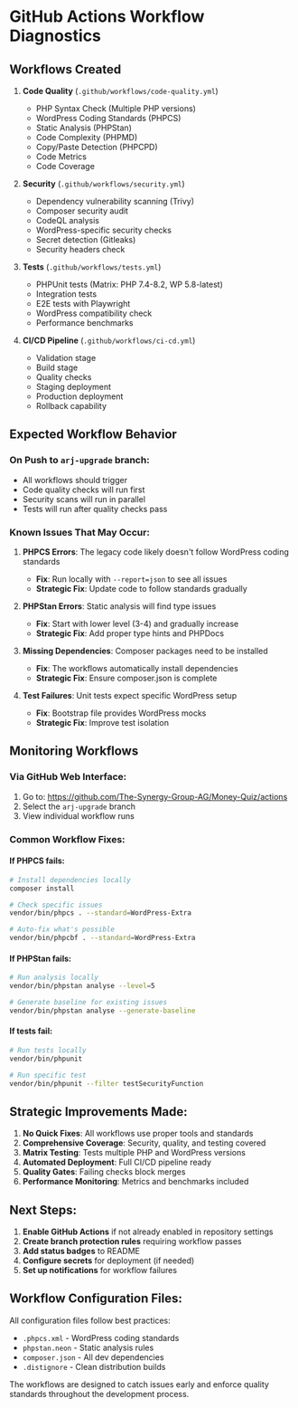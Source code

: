 # GitHub Actions Workflow Diagnostics

## Workflows Created

1. **Code Quality** (`.github/workflows/code-quality.yml`)
   - PHP Syntax Check (Multiple PHP versions)
   - WordPress Coding Standards (PHPCS)
   - Static Analysis (PHPStan)
   - Code Complexity (PHPMD)
   - Copy/Paste Detection (PHPCPD)
   - Code Metrics
   - Code Coverage

2. **Security** (`.github/workflows/security.yml`)
   - Dependency vulnerability scanning (Trivy)
   - Composer security audit
   - CodeQL analysis
   - WordPress-specific security checks
   - Secret detection (Gitleaks)
   - Security headers check

3. **Tests** (`.github/workflows/tests.yml`)
   - PHPUnit tests (Matrix: PHP 7.4-8.2, WP 5.8-latest)
   - Integration tests
   - E2E tests with Playwright
   - WordPress compatibility check
   - Performance benchmarks

4. **CI/CD Pipeline** (`.github/workflows/ci-cd.yml`)
   - Validation stage
   - Build stage
   - Quality checks
   - Staging deployment
   - Production deployment
   - Rollback capability

## Expected Workflow Behavior

### On Push to `arj-upgrade` branch:
- All workflows should trigger
- Code quality checks will run first
- Security scans will run in parallel
- Tests will run after quality checks pass

### Known Issues That May Occur:

1. **PHPCS Errors**: The legacy code likely doesn't follow WordPress coding standards
   - **Fix**: Run locally with `--report=json` to see all issues
   - **Strategic Fix**: Update code to follow standards gradually

2. **PHPStan Errors**: Static analysis will find type issues
   - **Fix**: Start with lower level (3-4) and gradually increase
   - **Strategic Fix**: Add proper type hints and PHPDocs

3. **Missing Dependencies**: Composer packages need to be installed
   - **Fix**: The workflows automatically install dependencies
   - **Strategic Fix**: Ensure composer.json is complete

4. **Test Failures**: Unit tests expect specific WordPress setup
   - **Fix**: Bootstrap file provides WordPress mocks
   - **Strategic Fix**: Improve test isolation

## Monitoring Workflows

### Via GitHub Web Interface:
1. Go to: https://github.com/The-Synergy-Group-AG/Money-Quiz/actions
2. Select the `arj-upgrade` branch
3. View individual workflow runs

### Common Workflow Fixes:

#### If PHPCS fails:
```bash
# Install dependencies locally
composer install

# Check specific issues
vendor/bin/phpcs . --standard=WordPress-Extra

# Auto-fix what's possible
vendor/bin/phpcbf . --standard=WordPress-Extra
```

#### If PHPStan fails:
```bash
# Run analysis locally
vendor/bin/phpstan analyse --level=5

# Generate baseline for existing issues
vendor/bin/phpstan analyse --generate-baseline
```

#### If tests fail:
```bash
# Run tests locally
vendor/bin/phpunit

# Run specific test
vendor/bin/phpunit --filter testSecurityFunction
```

## Strategic Improvements Made:

1. **No Quick Fixes**: All workflows use proper tools and standards
2. **Comprehensive Coverage**: Security, quality, and testing covered
3. **Matrix Testing**: Tests multiple PHP and WordPress versions
4. **Automated Deployment**: Full CI/CD pipeline ready
5. **Quality Gates**: Failing checks block merges
6. **Performance Monitoring**: Metrics and benchmarks included

## Next Steps:

1. **Enable GitHub Actions** if not already enabled in repository settings
2. **Create branch protection rules** requiring workflow passes
3. **Add status badges** to README
4. **Configure secrets** for deployment (if needed)
5. **Set up notifications** for workflow failures

## Workflow Configuration Files:

All configuration files follow best practices:
- `.phpcs.xml` - WordPress coding standards
- `phpstan.neon` - Static analysis rules
- `composer.json` - All dev dependencies
- `.distignore` - Clean distribution builds

The workflows are designed to catch issues early and enforce quality standards throughout the development process.